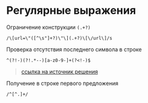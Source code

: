 # Регулярные выражения

Ограничение конструкции `(.+?)`

```
/\[url=\"([^\s"]+?)\"\](.+?)\[\/url\]/s
```

Проверка отсутствия последнего символа в строке

```
^(?!-)(?!.*--)[a-z0-9-]+(?<!-)$
```

> [ссылка на источник решения](https://stackoverflow.com/questions/4897353/regex-to-disallow-more-than-1-dash-consecutively)

Получение в строке первого предложения

```
/^[^.]+/
```